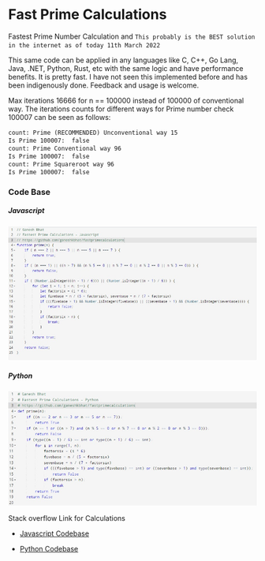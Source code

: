 # Fast Prime Calculations


Fastest Prime Number Calculation and `This probably is the BEST solution in the internet as of today 11th March 2022`


This same code can be applied in any languages like C, C++, Go Lang, Java, .NET, Python, Rust, etc with the same logic and have performance benefits. It is pretty fast. I have not seen this implemented before and has been indigenously done. Feedback and usage is welcome.


Max iterations 16666 for n == 100000 instead of 100000 of conventional way. The iterations counts for different ways for Prime number check 100007 can be seen as follows:


    count: Prime (RECOMMENDED) Unconventional way 15
    Is Prime 100007:  false
    count: Prime Conventional way 96
    Is Prime 100007:  false
    count: Prime Squareroot way 96
    Is Prime 100007:  false
    

### Code Base 

##### Javascript
![Javascript Codebase](./Fastest_Prime_Number_Calculations_codebase_javascript.jpeg)

##### Python
![Python Codebase](./Fastest_Prime_Number_Calculations_codebase_python.jpeg)

Stack overflow Link for Calculations

- [Javascript Codebase](https://stackoverflow.com/questions/40200089/number-prime-test-in-javascript/71437628?noredirect=1#comment126271353_71437628)

- [Python Codebase](https://stackoverflow.com/questions/1801391/how-to-create-the-most-compact-mapping-n-%e2%86%92-isprimen-up-to-a-limit-n/71438297#71438297)
